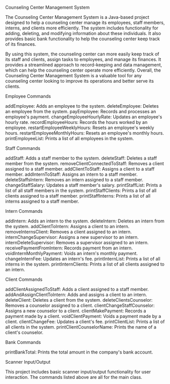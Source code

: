 Counseling Center Management System

The Counseling Center Management System is a Java-based project designed to help a counseling center manage its employees, staff members, interns, and clients more efficiently. The system includes functionality for adding, deleting, and modifying information about these individuals. It also provides basic bank functionality to help the counseling center keep track of its finances.

By using this system, the counseling center can more easily keep track of its staff and clients, assign tasks to employees, and manage its finances. It provides a streamlined approach to record-keeping and data management, which can help the counseling center operate more efficiently. Overall, the Counseling Center Management System is a valuable tool for any counseling center looking to improve its operations and better serve its clients.

Employee Commands

addEmployee: Adds an employee to the system.
deleteEmployee: Deletes an employee from the system.
payEmployee: Records and processes an employee's payment.
changeEmployeeHourlyRate: Updates an employee's hourly rate.
recordEmployeeHours: Records the hours worked by an employee.
restartEmployeeWeeklyHours: Resets an employee's weekly hours.
restartEmployeeMonthlyHours: Resets an employee's monthly hours.
printEmployeeList: Prints a list of all employees in the system.

Staff Commands

addStaff: Adds a staff member to the system.
deleteStaff: Deletes a staff member from the system.
removeClientConnectedToStaff: Removes a client assigned to a staff member.
addClientToStaff: Assigns a client to a staff member.
addInternToStaff: Assigns an intern to a staff member.
deleteStaffsIntern: Removes an intern assigned to a staff member.
changeStaffSalary: Updates a staff member's salary.
printStaffList: Prints a list of all staff members in the system.
printStaffClients: Prints a list of all clients assigned to a staff member.
printStaffInterns: Prints a list of all interns assigned to a staff member.

Intern Commands

addIntern: Adds an intern to the system.
deleteIntern: Deletes an intern from the system.
addClientToIntern: Assigns a client to an intern.
removeInternsClient: Removes a client assigned to an intern.
internChangeSupervisor: Assigns a  new supervisor to an intern.
internDeleteSupervisor: Removes a supervisor assigned to an intern.
receivePaymentFromIntern: Records payment from an intern.
voidInternMonthlyPayment: Voids an intern's monthly payment.
changeInternFee: Updates an intern's fee.
printInternList: Prints a list of all interns in the system.
printInternClients: Prints a list of all clients assigned to an intern.

Client Commands

addClientAssignedToStaff: Adds a client assigned to a staff member.
addAndAssignClientToIntern: Adds and assigns a client to an intern.
deleteClient: Deletes a client from the system.
deleteClientsCounselor: Removes a counselor assigned to a client.
clientChangeStaffCounselor: Assigns a new counselor to a client.
clientMakePayment: Records a payment made by a client.
voidClientPayment: Voids a payment made by a client.
clientChangeFee: Updates a client's fee.
printClientList: Prints a list of all clients in the system.
printClientCounselorName: Prints the name of a client's counselor.

Bank Commands

printBankTotal: Prints the total amount in the company's bank account.

Scanner Input/Output

This project includes basic scanner input/output functionality for user interaction. The commands listed above are all for the main class.
